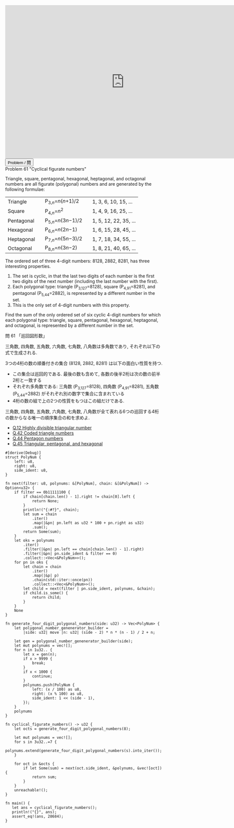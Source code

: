 <html><iframe src="https://docs.google.com/presentation/d/e/2PACX-1vTv_HCp35CU4-IrGgnqteqzttc9_u1pD3VFGUbBK_kBh6KWlzaWJvkzmP0bfxZo0y7mJLEegZgMGSrc/embed?start=false&loop=false&delayms=60000" frameborder="0" width="760" height="490" allowfullscreen="true" mozallowfullscreen="true" webkitallowfullscreen="true"></iframe></html>

<html>
<button class="accordion" onclick="toggle('the-accordion');">Problem / 問</button>
<div id="the-accordion" class="panel w3-hide">
Problem 61 "Cyclical figurate numbers"

<p>Triangle, square, pentagonal, hexagonal, heptagonal, and octagonal numbers are all figurate (polygonal) numbers and are generated by the following formulae:</p>
<table><tr><td>Triangle</td>
<td> </td>
<td>P<sub>3,<i>n</i></sub>=<i>n</i>(<i>n</i>+1)/2</td>
<td> </td>
<td>1, 3, 6, 10, 15, ...</td>
</tr><tr><td>Square</td>
<td> </td>
<td>P<sub>4,<i>n</i></sub>=<i>n</i><sup>2</sup></td>
<td> </td>
<td>1, 4, 9, 16, 25, ...</td>
</tr><tr><td>Pentagonal</td>
<td> </td>
<td>P<sub>5,<i>n</i></sub>=<i>n</i>(3<i>n</i>−1)/2</td>
<td> </td>
<td>1, 5, 12, 22, 35, ...</td>
</tr><tr><td>Hexagonal</td>
<td> </td>
<td>P<sub>6,<i>n</i></sub>=<i>n</i>(2<i>n</i>−1)</td>
<td> </td>
<td>1, 6, 15, 28, 45, ...</td>
</tr><tr><td>Heptagonal</td>
<td> </td>
<td>P<sub>7,<i>n</i></sub>=<i>n</i>(5<i>n</i>−3)/2</td>
<td> </td>
<td>1, 7, 18, 34, 55, ...</td>
</tr><tr><td>Octagonal</td>
<td> </td>
<td>P<sub>8,<i>n</i></sub>=<i>n</i>(3<i>n</i>−2)</td>
<td> </td>
<td>1, 8, 21, 40, 65, ...</td>
</tr></table><p>The ordered set of three 4-digit numbers: 8128, 2882, 8281, has three interesting properties.</p>
<ol><li>The set is cyclic, in that the last two digits of each number is the first two digits of the next number (including the last number with the first).</li>
<li>Each polygonal type: triangle (P<sub>3,127</sub>=8128), square (P<sub>4,91</sub>=8281), and pentagonal (P<sub>5,44</sub>=2882), is represented by a different number in the set.</li>
<li>This is the only set of 4-digit numbers with this property.</li>
</ol><p>Find the sum of the only ordered set of six cyclic 4-digit numbers for which each polygonal type: triangle, square, pentagonal, hexagonal, heptagonal, and octagonal, is represented by a different number in the set.</p>



問 61 「巡回図形数」

三角数, 四角数, 五角数, 六角数, 七角数, 八角数は多角数であり, それぞれ以下の式で生成される.

3つの4桁の数の順番付きの集合 (8128, 2882, 8281) は以下の面白い性質を持つ.

- この集合は巡回的である. 最後の数も含めて, 各数の後半2桁は次の数の前半2桁と一致する
- それぞれ多角数である: 三角数 (P<sub>3,127</sub>=8128), 四角数 (P<sub>4,91</sub>=8281), 五角数 (P<sub>5,44</sub>=2882) がそれぞれ別の数字で集合に含まれている
- 4桁の数の組で上の2つの性質をもつはこの組だけである.

三角数, 四角数, 五角数, 六角数, 七角数, 八角数が全て表れる6つの巡回する4桁の数からなる唯一の順序集合の和を求めよ.

</div>
</html>

- [Q.12 Highly divisible triangular number](./e12.md)
- [Q.42 Coded triangle numbers](./e42.md)
- [Q.44 Pentagon numbers](./e44.md)
- [Q.45 Triangular, pentagonal, and hexagonal](./e45.md)

```rust,editable
#[derive(Debug)]
struct PolyNum {
    left: u8,
    right: u8,
    side_ident: u8,
}

fn next(filter: u8, polynums: &[PolyNum], chain: &[&PolyNum]) -> Option<u32> {
    if filter == 0b11111100 {
        if chain[chain.len() - 1].right != chain[0].left {
            return None;
        }
        println!("{:#?}", chain);
        let sum = chain
            .iter()
            .map(|&pn| pn.left as u32 * 100 + pn.right as u32)
            .sum();
        return Some(sum);
    }
    let oks = polynums
        .iter()
        .filter(|&pn| pn.left == chain[chain.len() - 1].right)
        .filter(|&pn| pn.side_ident & filter == 0)
        .collect::<Vec<&PolyNum>>();
    for pn in oks {
        let chain = chain
            .iter()
            .map(|&p| p)
            .chain(std::iter::once(pn))
            .collect::<Vec<&PolyNum>>();
        let child = next(filter | pn.side_ident, polynums, &chain);
        if child.is_some() {
            return child;
        }
    }
    None
}

fn generate_four_digit_polygonal_numbers(side: u32) -> Vec<PolyNum> {
    let polygonal_number_genenerator_builder =
        |side: u32| move |n: u32| (side - 2) * n * (n - 1) / 2 + n;

    let gen = polygonal_number_genenerator_builder(side);
    let mut polynums = vec![];
    for n in 1u32.. {
        let x = gen(n);
        if x > 9999 {
            break;
        }
        if x < 1000 {
            continue;
        }
        polynums.push(PolyNum {
            left: (x / 100) as u8,
            right: (x % 100) as u8,
            side_ident: 1 << (side - 1),
        });
    }
    polynums
}

fn cyclical_figurate_numbers() -> u32 {
    let octs = generate_four_digit_polygonal_numbers(8);

    let mut polynums = vec![];
    for s in 3u32..=7 {
        polynums.extend(generate_four_digit_polygonal_numbers(s).into_iter());
    }

    for oct in &octs {
        if let Some(sum) = next(oct.side_ident, &polynums, &vec![oct]) {
            return sum;
        }
    }
    unreachable!();
}

fn main() {
   let ans = cyclical_figurate_numbers();
   println!("{}", ans);
   assert_eq!(ans, 28684);
}
```
